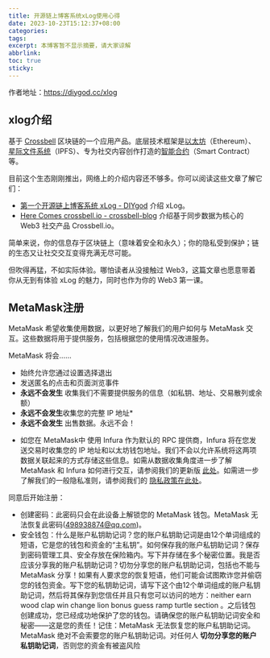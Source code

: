 ```yaml
---
title: 开源链上博客系统xLog使用心得
date: 2023-10-23T15:12:37+08:00
categories: 
tags: 
excerpt: 本博客暂不显示摘要，请大家谅解
abbrlink: 
toc: true
sticky:
---
```


作者地址：https://diygod.cc/xlog

## xlog介绍

基于 [Crossbell](https://crossbell.io/) 区块链的一个应用产品。底层技术框架是[以太坊](https://zh.wikipedia.org/wiki/以太坊)（Ethereum）、[星际文件系统](https://zh.wikipedia.org/wiki/星际文件系统)（IPFS）、专为社交内容创作打造的[智能合约](https://zh.wikipedia.org/wiki/智能合约)（Smart Contract）等。

目前这个生态刚刚推出，网络上的介绍内容还不够多。你可以阅读这些文章了解它们：

- [第一个开源链上博客系统 xLog - DIYgod](https://blog.diygod.me/xlog) 介绍 xLog。
- [Here Comes crossbell.io - crossbell-blog](https://crossbell-blog.xlog.app/32168-1) 介绍基于同步数据为核心的 Web3 社交产品 Crossbell.io。

简单来说，你的信息存于区块链上（意味着安全和永久）；你的隐私受到保护；链的生态又让社交交互变得充满无尽可能。

但吹得再猛，不如实际体验。哪怕读者从没接触过 Web3，这篇文章也愿意带着你从无到有体验 xLog 的魅力，同时也作为你的 Web3 第一课。

## MetaMask注册

MetaMask 希望收集使用数据，以更好地了解我们的用户如何与 MetaMask 交互。这些数据将用于提供服务，包括根据您的使用情况改进服务。

MetaMask 将会......

- 始终允许您通过设置选择退出
- 发送匿名的点击和页面浏览事件
-  **永远不会发生** 收集我们不需要提供服务的信息（如私钥、地址、交易散列或余额）
-  **永远不会发生**收集您的完整 IP 地址*
-  **永远不会发生** 出售数据。永远不会！

* 如您在 MetaMask中 使用 Infura 作为默认的 RPC 提供商，Infura 将在您发送交易时收集您的 IP 地址和以太坊钱包地址。我们不会以允许系统将这两项数据关联起来的方式存储这些信息。如需从数据收集角度进一步了解 MetaMask 和 Infura 如何进行交互，请参阅我们的更新版 [此处](https://consensys.net/blog/news/consensys-data-retention-update/)。如需进一步了解我们的一般隐私准则，请参阅我们的 [隐私政策在此处](https://metamask.io/privacy.html)。

同意后开始注册：

- 创建密码：此密码只会在此设备上解锁您的 MetaMask 钱包。MetaMask 无法恢复此密码(498938874@qq.com)。
- 安全钱包：什么是账户私钥助记词？您的账户私钥助记词是由12个单词组成的短语，它是您的钱包和资金的“主私钥”。如何保存我的账户私钥助记词？保存到密码管理工具、安全存放在保险箱内。写下并存储在多个秘密位置。我是否应该分享我的账户私钥助记词？切勿分享您的账户私钥助记词，包括也不能与 MetaMask 分享！如果有人要求您的恢复短语，他们可能会试图欺诈您并偷窃您的钱包资金。写下您的私钥助记词，请写下这个由12个单词组成的账户私钥助记词，然后将其保存到您信任并且只有您可以访问的地方：neither earn wood clap win change lion bonus guess ramp turtle section 。之后钱包创建成功，您已经成功地保护了您的钱包。请确保您的账户私钥助记词安全和秘密——这是您的责任！记住：MetaMask 无法恢复您的账户私钥助记词。MetaMask 绝对不会索要您的账户私钥助记词。对任何人 **切勿分享您的账户私钥助记词**，否则您的资金有被盗风险